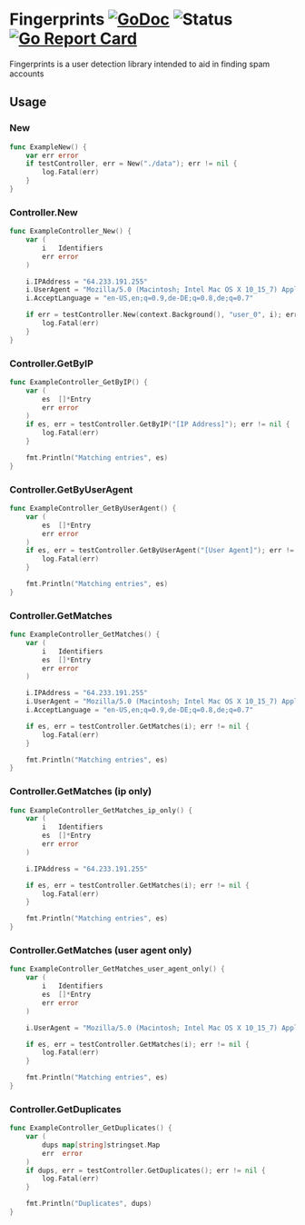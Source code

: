 # Fingerprints [![GoDoc](https://godoc.org/github.com/gdbu/fingerprints?status.svg)](https://pkg.go.dev/github.com/gdbu/fingerprints) ![Status](https://img.shields.io/badge/status-beta-yellow.svg) [![Go Report Card](https://goreportcard.com/badge/github.com/gdbu/fingerprints)](https://goreportcard.com/report/github.com/gdbu/fingerprints)
Fingerprints is a user detection library intended to aid in finding spam accounts

## Usage
### New
```go
func ExampleNew() {
	var err error
	if testController, err = New("./data"); err != nil {
		log.Fatal(err)
	}
}
```

### Controller.New
```go
func ExampleController_New() {
	var (
		i   Identifiers
		err error
	)

	i.IPAddress = "64.233.191.255"
	i.UserAgent = "Mozilla/5.0 (Macintosh; Intel Mac OS X 10_15_7) AppleWebKit/537.36 (KHTML, like Gecko) Chrome/87.0.4280.141 Safari/537.36"
	i.AcceptLanguage = "en-US,en;q=0.9,de-DE;q=0.8,de;q=0.7"

	if err = testController.New(context.Background(), "user_0", i); err != nil {
		log.Fatal(err)
	}
}
```

### Controller.GetByIP
```go
func ExampleController_GetByIP() {
	var (
		es  []*Entry
		err error
	)
	if es, err = testController.GetByIP("[IP Address]"); err != nil {
		log.Fatal(err)
	}

	fmt.Println("Matching entries", es)
}
```

### Controller.GetByUserAgent
```go
func ExampleController_GetByUserAgent() {
	var (
		es  []*Entry
		err error
	)
	if es, err = testController.GetByUserAgent("[User Agent]"); err != nil {
		log.Fatal(err)
	}

	fmt.Println("Matching entries", es)
}
```

### Controller.GetMatches
```go
func ExampleController_GetMatches() {
	var (
		i   Identifiers
		es  []*Entry
		err error
	)

	i.IPAddress = "64.233.191.255"
	i.UserAgent = "Mozilla/5.0 (Macintosh; Intel Mac OS X 10_15_7) AppleWebKit/537.36 (KHTML, like Gecko) Chrome/87.0.4280.141 Safari/537.36"
	i.AcceptLanguage = "en-US,en;q=0.9,de-DE;q=0.8,de;q=0.7"

	if es, err = testController.GetMatches(i); err != nil {
		log.Fatal(err)
	}

	fmt.Println("Matching entries", es)
}
```
### Controller.GetMatches (ip only)
```go
func ExampleController_GetMatches_ip_only() {
	var (
		i   Identifiers
		es  []*Entry
		err error
	)

	i.IPAddress = "64.233.191.255"

	if es, err = testController.GetMatches(i); err != nil {
		log.Fatal(err)
	}

	fmt.Println("Matching entries", es)
}
```

### Controller.GetMatches (user agent only)
```go
func ExampleController_GetMatches_user_agent_only() {
	var (
		i   Identifiers
		es  []*Entry
		err error
	)

	i.UserAgent = "Mozilla/5.0 (Macintosh; Intel Mac OS X 10_15_7) AppleWebKit/537.36 (KHTML, like Gecko) Chrome/87.0.4280.141 Safari/537.36"

	if es, err = testController.GetMatches(i); err != nil {
		log.Fatal(err)
	}

	fmt.Println("Matching entries", es)
}
```

### Controller.GetDuplicates
```go
func ExampleController_GetDuplicates() {
	var (
		dups map[string]stringset.Map
		err  error
	)
	if dups, err = testController.GetDuplicates(); err != nil {
		log.Fatal(err)
	}

	fmt.Println("Duplicates", dups)
}
```
